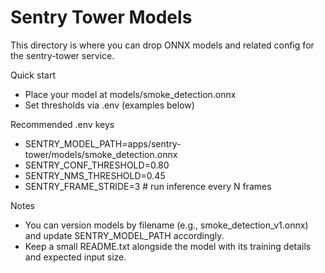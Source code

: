 # Sentry Tower Models

This directory is where you can drop ONNX models and related config for the sentry-tower service.

Quick start
- Place your model at models/smoke_detection.onnx
- Set thresholds via .env (examples below)

Recommended .env keys
- SENTRY_MODEL_PATH=apps/sentry-tower/models/smoke_detection.onnx
- SENTRY_CONF_THRESHOLD=0.80
- SENTRY_NMS_THRESHOLD=0.45
- SENTRY_FRAME_STRIDE=3  # run inference every N frames

Notes
- You can version models by filename (e.g., smoke_detection_v1.onnx) and update SENTRY_MODEL_PATH accordingly.
- Keep a small README.txt alongside the model with its training details and expected input size.
